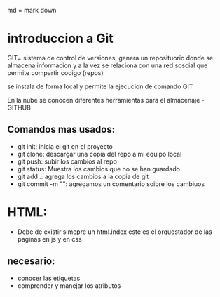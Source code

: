 md = mark down

# introduccion a Git

GIT= sistema de control de versiones, genera un reposituorio donde se almacena informacion y a la vez se relaciona con una red soscial que permite compartir codigo (repos)

se instala de forma local y permite la ejecucion de comando GIT

En la nube se conocen diferentes herramientas para el almacenaje - GITHUB

## Comandos mas usados:

- git init: inicia el git en el proyecto
- git clone: descargar una copia del repo a mi equipo local
- git push: subir los cambios al repo
- git status: Muestra los cambios que no se han guardado
- git add .: agrega los cambios a la copia de git
- git commit -m "": agregamos un comentario soibre los cambiuos

# HTML:

- Debe de existir simepre un html.index este es el orquestador de las paginas en js y en css
## necesario:
- conocer las etiquetas
- comprender y manejar los atributos